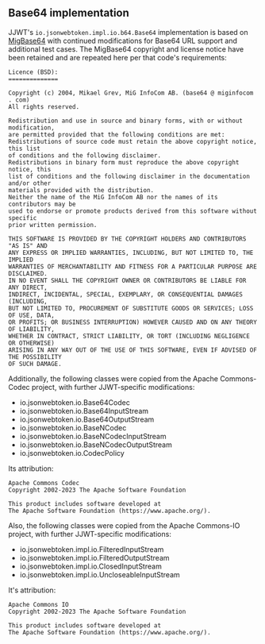 ## Base64 implementation

JJWT's `io.jsonwebtoken.impl.io.b64.Base64` implementation is based on [MigBase64](https://github.com/brsanthu/migbase64) with 
continued modifications for Base64 URL support and additional test cases. The MigBase64 copyright and license notice 
have been retained and are repeated here per that code's requirements:

```
Licence (BSD):
==============

Copyright (c) 2004, Mikael Grev, MiG InfoCom AB. (base64 @ miginfocom . com)
All rights reserved.

Redistribution and use in source and binary forms, with or without modification,
are permitted provided that the following conditions are met:
Redistributions of source code must retain the above copyright notice, this list
of conditions and the following disclaimer.
Redistributions in binary form must reproduce the above copyright notice, this
list of conditions and the following disclaimer in the documentation and/or other
materials provided with the distribution.
Neither the name of the MiG InfoCom AB nor the names of its contributors may be
used to endorse or promote products derived from this software without specific
prior written permission.

THIS SOFTWARE IS PROVIDED BY THE COPYRIGHT HOLDERS AND CONTRIBUTORS "AS IS" AND
ANY EXPRESS OR IMPLIED WARRANTIES, INCLUDING, BUT NOT LIMITED TO, THE IMPLIED
WARRANTIES OF MERCHANTABILITY AND FITNESS FOR A PARTICULAR PURPOSE ARE DISCLAIMED.
IN NO EVENT SHALL THE COPYRIGHT OWNER OR CONTRIBUTORS BE LIABLE FOR ANY DIRECT,
INDIRECT, INCIDENTAL, SPECIAL, EXEMPLARY, OR CONSEQUENTIAL DAMAGES (INCLUDING,
BUT NOT LIMITED TO, PROCUREMENT OF SUBSTITUTE GOODS OR SERVICES; LOSS OF USE, DATA,
OR PROFITS; OR BUSINESS INTERRUPTION) HOWEVER CAUSED AND ON ANY THEORY OF LIABILITY,
WHETHER IN CONTRACT, STRICT LIABILITY, OR TORT (INCLUDING NEGLIGENCE OR OTHERWISE)
ARISING IN ANY WAY OUT OF THE USE OF THIS SOFTWARE, EVEN IF ADVISED OF THE POSSIBILITY
OF SUCH DAMAGE.
```

Additionally, the following classes were copied from the Apache Commons-Codec project, with further JJWT-specific
modifications:
* io.jsonwebtoken.io.Base64Codec
* io.jsonwebtoken.io.Base64InputStream
* io.jsonwebtoken.io.Base64OutputStream
* io.jsonwebtoken.io.BaseNCodec
* io.jsonwebtoken.io.BaseNCodecInputStream
* io.jsonwebtoken.io.BaseNCodecOutputStream
* io.jsonwebtoken.io.CodecPolicy

Its attribution:

```
Apache Commons Codec
Copyright 2002-2023 The Apache Software Foundation

This product includes software developed at
The Apache Software Foundation (https://www.apache.org/).
```

Also, the following classes were copied from the Apache Commons-IO project, with further JJWT-specific modifications:
* io.jsonwebtoken.impl.io.FilteredInputStream
* io.jsonwebtoken.impl.io.FilteredOutputStream
* io.jsonwebtoken.impl.io.ClosedInputStream
* io.jsonwebtoken.impl.io.UncloseableInputStream

It's attribution:

```
Apache Commons IO
Copyright 2002-2023 The Apache Software Foundation

This product includes software developed at
The Apache Software Foundation (https://www.apache.org/).
```